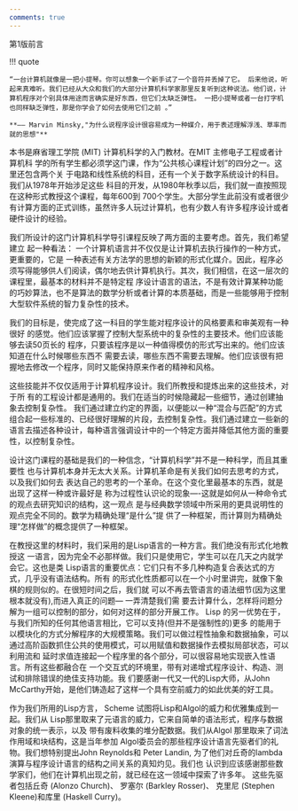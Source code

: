 ```yaml
---
comments: true
---
```


第1版前言

!!! quote

    “一台计算机就像是一把小提琴。你可以想象一个新手试了一个音符并丢掉了它。 后来他说，听起来真难听。我们已经从大众和我们的大部分计算机科学家那里反复听到这种说法。他们说，计算机程序对个别具体用途而言确实是好东西，但它们太缺乏弹性。 一把小提琴或者一台打字机也同样缺乏弹性，那是你学会了如何去使用它们之前 。”

    **—— Marvin Minsky,"为什么说程序设计很容易成为一种媒介，用于表述理解浮浅、草率而就的思想"**

本书是麻省理工学院 (MIT) 计算机科学的入门教材。在MIT 主修电子工程或者计算机科 学的所有学生都必须学这门课，作为“公共核心课程计划”的四分之一。这里还包含两个关 于电路和线性系统的科目，还有一个关于数字系统设计的科目。我们从1978年开始涉足这些 科目的开发，从1980年秋季以后，我们就一直按照现在这种形式教授这个课程，每年600到 700个学生。大部分学生此前没有或者很少有计算方面的正式训练，虽然许多人玩过计算机，也有少数人有许多程序设计或者硬件设计的经验。

我们所设计的这门计算机科学导引课程反映了两方面的主要考虑。首先，我们希望建立 起一种看法： 一个计算机语言并不仅仅是让计算机去执行操作的一种方式，更重要的，它是 一种表述有关方法学的思想的新颖的形式化媒介。因此，程序必须写得能够供人们阅读，偶尔地去供计算机执行。其次，我们相信，在这一层次的课程里，最基本的材料并不是特定程 序设计语言的语法，不是有效计算某种功能的巧妙算法，也不是算法的数学分析或者计算的本质基础，而是一些能够用于控制大型软件系统的智力复杂性的技术。

我们的目标是，使完成了这一科目的学生能对程序设计的风格要素和审美观有一种很好 的感觉。他们应该掌握了控制大型系统中的复杂性的主要技术。他们应该能够去读50页长的 程序，只要该程序是以一种值得模仿的形式写出来的。他们应该知道在什么时候哪些东西不 需要去读，哪些东西不需要去理解。他们应该很有把握地去修改一个程序，同时又能保持原来作者的精神和风格。

这些技能并不仅仅适用于计算机程序设计。我们所教授和提炼出来的这些技术，对于所 有的工程设计都是通用的。我们在适当的时候隐藏起一些细节，通过创建抽象去控制复杂性。 我们通过建立约定的界面，以便能以一种“混合与匹配”的方式组合起一些标准的、已经很好理解的片段，去控制复杂性。我们通过建立一些新的语言去描述各种设计，每种语言强调设计中的一个特定方面并降低其他方面的重要性，以控制复杂性。

设计这门课程的基础是我们的一种信念，“计算机科学”并不是一种科学，而且其重要性 也与计算机本身并无太大关系。计算机革命是有关我们如何去思考的方式，以及我们如何去
表达自己的思考的一个革命。在这个变化里最基本的东西，就是出现了这样一种或许最好是
称为过程性认识论的现象—-这就是如何从一种命令式的观点去研究知识的结构，这一观点 是与经典数学领域中所采用的更具说明性的观点完全不同的。数学为精确处理“是什么”提
供了一种框架，而计算则为精确处理“怎样做”的概念提供了一种框架。

在教授这里的材料时，我们采用的是Lisp语言的一种方言。我们绝没有形式化地教授这 一语言，因为完全不必那样做。我们只是使用它，学生可以在几天之内就学会它。这也是类 Lisp语言的重要优点：它们只有不多几种构造复合表达式的方式，几乎没有语法结构。所有 的形式化性质都可以在一个小时里讲完，就像下象棋的规则似的。在很短时间之后，我们就 可以不再去管语言的语法细节(因为这里根本就没有),而进入真正的问题— 一弄清楚我们需 要去计算什么，怎样将问题分解为一组可以控制的部分，如何对这样的部分开展工作。 Lisp 的另一优势在于，与我们所知的任何其他语言相比，它可以支持(但并不是强制性的)更多 的能用于以模块化的方式分解程序的大规模策略。我们可以做过程性抽象和数据抽象，可以 通过高阶函数抓住公共的使用模式，可以用赋值和数据操作去模拟局部状态，可以利用流和 延时求值连接起一个程序里的各个部分，可以很容易地实现嵌入性语言。所有这些都融合在 一个交互式的环境里，带有对递增式程序设计、构造、测试和排除错误的绝佳支持功能。我 们要感谢一代又一代的Lisp大师，从John  McCarthy开始，是他们铸造起了这样一个具有空前威力的如此优美的好工具。

作为我们所用的Lisp方言， Scheme 试图将Lisp和Algol的威力和优雅集成到一起。我们从 Lisp那里取来了元语言的威力，它来自简单的语法形式，程序与数据对象的统一表示，以及 带有废料收集的堆分配数据。我们从Algol 那里取来了词法作用域和块结构，这是当年参加 Algol委员会的那些程序设计语言先驱者们的礼物。我们想特别提出John Reynolds和 Peter Landin, 为了他们对丘奇的lambda 演算与程序设计语言的结构之间关系的真知灼见。我们也 认识到应该感谢那些数学家们，他们在计算机出现之前，就已经在这一领域中探索了许多年。 这些先驱者包括丘奇 (Alonzo Church)、 罗塞尔 (Barkley Rosser)、 克里尼 (Stephen Kleene)和库里 (Haskell Curry)。

